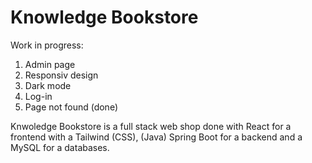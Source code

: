 # Knowledge Bookstore

Work in progress:

1. Admin page
2. Responsiv design
3. Dark mode
4. Log-in
5. Page not found (done)

Knwoledge Bookstore is a full stack web shop done with React for a frontend with a Tailwind (CSS), (Java) Spring Boot for a backend and a MySQL for a databases.
